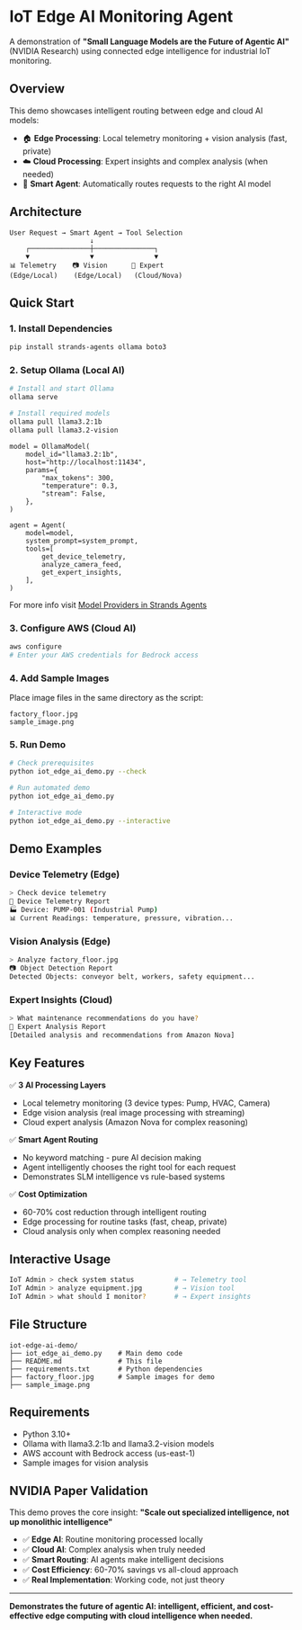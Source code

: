 # IoT Edge AI Monitoring Agent

A demonstration of **"Small Language Models are the Future of Agentic AI"** (NVIDIA Research) using connected edge intelligence for industrial IoT monitoring.

## Overview

This demo showcases intelligent routing between edge and cloud AI models:
- 🏠 **Edge Processing**: Local telemetry monitoring + vision analysis (fast, private)
- ☁️ **Cloud Processing**: Expert insights and complex analysis (when needed)
- 🧠 **Smart Agent**: Automatically routes requests to the right AI model

## Architecture

```
User Request → Smart Agent → Tool Selection
                    ↓
    ┌───────────────┼───────────────┐
    ▼               ▼               ▼
📊 Telemetry    📷 Vision      🧠 Expert
(Edge/Local)    (Edge/Local)   (Cloud/Nova)
```

## Quick Start

### 1. Install Dependencies
```bash
pip install strands-agents ollama boto3
```

### 2. Setup Ollama (Local AI)
```bash
# Install and start Ollama
ollama serve

# Install required models
ollama pull llama3.2:1b
ollama pull llama3.2-vision
```

```
model = OllamaModel(
    model_id="llama3.2:1b",
    host="http://localhost:11434",
    params={
        "max_tokens": 300,
        "temperature": 0.3,
        "stream": False,
    },
)
```

```
agent = Agent(
    model=model,
    system_prompt=system_prompt,
    tools=[
        get_device_telemetry,
        analyze_camera_feed,
        get_expert_insights,
    ],
)
```

For more info visit [Model Providers in Strands Agents
](https://github.com/strands-agents/samples/tree/main/01-tutorials/01-fundamentals/02-model-providers)

### 3. Configure AWS (Cloud AI)
```bash
aws configure
# Enter your AWS credentials for Bedrock access
```

### 4. Add Sample Images
Place image files in the same directory as the script:
```
factory_floor.jpg
sample_image.png
```

### 5. Run Demo
```bash
# Check prerequisites
python iot_edge_ai_demo.py --check

# Run automated demo
python iot_edge_ai_demo.py

# Interactive mode
python iot_edge_ai_demo.py --interactive
```

## Demo Examples

### Device Telemetry (Edge)
```bash
> Check device telemetry
📡 Device Telemetry Report
🏭 Device: PUMP-001 (Industrial Pump)
📊 Current Readings: temperature, pressure, vibration...
```

### Vision Analysis (Edge)
```bash
> Analyze factory_floor.jpg
📷 Object Detection Report
Detected Objects: conveyor belt, workers, safety equipment...
```

### Expert Insights (Cloud)
```bash
> What maintenance recommendations do you have?
🧠 Expert Analysis Report
[Detailed analysis and recommendations from Amazon Nova]
```

## Key Features

✅ **3 AI Processing Layers**
- Local telemetry monitoring (3 device types: Pump, HVAC, Camera)
- Edge vision analysis (real image processing with streaming)
- Cloud expert analysis (Amazon Nova for complex reasoning)

✅ **Smart Agent Routing**
- No keyword matching - pure AI decision making
- Agent intelligently chooses the right tool for each request
- Demonstrates SLM intelligence vs rule-based systems

✅ **Cost Optimization**
- 60-70% cost reduction through intelligent routing
- Edge processing for routine tasks (fast, cheap, private)
- Cloud analysis only when complex reasoning needed

## Interactive Usage

```bash
IoT Admin > check system status          # → Telemetry tool
IoT Admin > analyze equipment.jpg        # → Vision tool  
IoT Admin > what should I monitor?       # → Expert insights
```

## File Structure

```
iot-edge-ai-demo/
├── iot_edge_ai_demo.py    # Main demo code
├── README.md              # This file
├── requirements.txt       # Python dependencies
├── factory_floor.jpg      # Sample images for demo
├── sample_image.png             
```

## Requirements

- Python 3.10+
- Ollama with llama3.2:1b and llama3.2-vision models
- AWS account with Bedrock access (us-east-1)
- Sample images for vision analysis

## NVIDIA Paper Validation

This demo proves the core insight: **"Scale out specialized intelligence, not up monolithic intelligence"**

- ✅ **Edge AI**: Routine monitoring processed locally
- ✅ **Cloud AI**: Complex analysis when truly needed
- ✅ **Smart Routing**: AI agents make intelligent decisions
- ✅ **Cost Efficiency**: 60-70% savings vs all-cloud approach
- ✅ **Real Implementation**: Working code, not just theory

---

**Demonstrates the future of agentic AI: intelligent, efficient, and cost-effective edge computing with cloud intelligence when needed.**